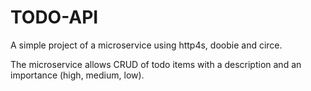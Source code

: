 # TODO-API
A simple project of a microservice using http4s, doobie and circe.

The microservice allows CRUD of todo items with a description and an importance (high, medium, low).

